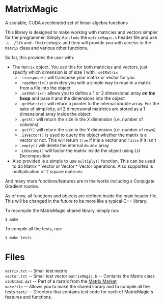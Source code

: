 MatrixMagic
===========

A scalable, CUDA accelerated set of linear algebra functions

This library is designed to make working with matricies and vectors simpler for the programmer. Simply `#include` the `matrixMagic.h` header file and use `-L ./lib` and `-lMatrixMagic` and they will provide you with access to the `Matrix` class and various other functions.

So far, this provides the user with:
* The `Matrix` object. You use this for both matricies and vectors, just specify which dimension is of size 1 with `.setMatrix`
  - `.transpose()` will transpose your matrix or vector for you
  - `.readMatrix()` provides you with a simple way to read in a matrix from a file into the object
  - `.setMatrix()` allows you to define a 1 or 2 dimensional array ***on the heap*** and pass it and the dimensions into the object
  - `.getMatrix()` will return a pointer to the internal double array. For the sake of simplicity, all 2 dimensional matricies are stored as a 1 dimensional array inside the object.
  - `.getX()` will return the size in the X dimension (i.e. number of columns)
  - `.getY()` will return the size in the Y dimension (i.e. number of rows)
  - `.isVector()` is used to query the object whether the matrix is a vector or not. This will return `true` if it is a vector and `false` if it isn't
  - `.empty()` will delete the internal `double` array
  - `.LUDecomp()` will factor the matrix inside the object using LU Decomposition
* Also provided is a simple to use `multiply()` function. This can be used to do Matrix * Vector or Vector * Vector operations. Also supported is multiplication of 2 square matrices

And many more functions/features are in the works including a Conjugate Gradient routine.

As of now, all functions and objects are defined inside the main header file. This will be changed in the future to be more like a typical C++ library.

To recompile the MatrixMagic shared library, simply run:
```
$ make
```

To compile all the tests, run:
```
$ make tests
```

Files
===========
`matrix.txt` -- Small test matrix   
`vector.txt` -- Small test vector 
`matrixMagic.h` -- Contains the Matrix class  
`s3dkt3m2.dat` -- Part of a matrix from the [Matrix Market](http://math.nist.gov/MatrixMarket/index.html)  
`makefile` -- Allows you to make the shared library and to compile all the tests
`test/` -- Directory that contains test code for each of MatrixMagic's features and functions.
